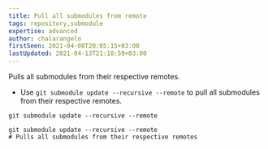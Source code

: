 ```yaml
---
title: Pull all submodules from remote
tags: repository,submodule
expertise: advanced
author: chalarangelo
firstSeen: 2021-04-08T20:05:15+03:00
lastUpdated: 2021-04-13T21:10:59+03:00
---
```


Pulls all submodules from their respective remotes.

- Use `git submodule update --recursive --remote` to pull all submodules from their respective remotes.

```shell
git submodule update --recursive --remote
```

```shell
git submodule update --recursive --remote
# Pulls all submodules from their respective remotes
```
